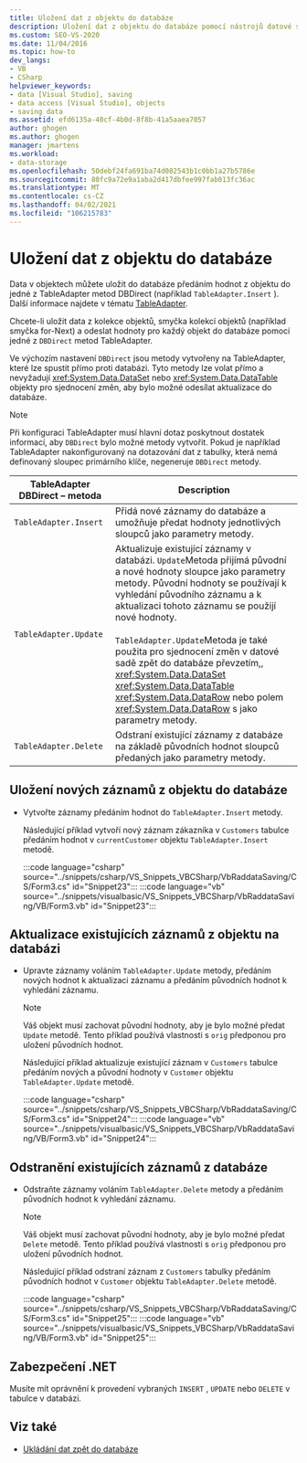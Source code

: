 ```yaml
---
title: Uložení dat z objektu do databáze
description: Uložení dat z objektu do databáze pomocí nástrojů datové sady v sadě Visual Studio. Přečtěte si, jak uložit nové záznamy, aktualizovat existující záznamy a odstranit existující záznamy.
ms.custom: SEO-VS-2020
ms.date: 11/04/2016
ms.topic: how-to
dev_langs:
- VB
- CSharp
helpviewer_keywords:
- data [Visual Studio], saving
- data access [Visual Studio], objects
- saving data
ms.assetid: efd6135a-40cf-4b0d-8f8b-41a5aaea7057
author: ghogen
ms.author: ghogen
manager: jmartens
ms.workload:
- data-storage
ms.openlocfilehash: 50debf24fa691ba74d082543b1c0bb1a27b5786e
ms.sourcegitcommit: 80fc9a72e9a1aba2d417dbfee997fab013fc36ac
ms.translationtype: MT
ms.contentlocale: cs-CZ
ms.lasthandoff: 04/02/2021
ms.locfileid: "106215783"
---
```

# <a name="save-data-from-an-object-to-a-database"></a>Uložení dat z objektu do databáze

Data v objektech můžete uložit do databáze předáním hodnot z objektu do jedné z TableAdapter metod DBDirect (například `TableAdapter.Insert` ). Další informace najdete v tématu [TableAdapter](../data-tools/create-and-configure-tableadapters.md).

Chcete-li uložit data z kolekce objektů, smyčka kolekcí objektů (například smyčka for-Next) a odeslat hodnoty pro každý objekt do databáze pomocí jedné z `DBDirect` metod TableAdapter.

Ve výchozím nastavení `DBDirect` jsou metody vytvořeny na TableAdapter, které lze spustit přímo proti databázi. Tyto metody lze volat přímo a nevyžadují <xref:System.Data.DataSet> nebo <xref:System.Data.DataTable> objekty pro sjednocení změn, aby bylo možné odesílat aktualizace do databáze.

> [!NOTE]
> Při konfiguraci TableAdapter musí hlavní dotaz poskytnout dostatek informací, aby `DBDirect` bylo možné metody vytvořit. Pokud je například TableAdapter nakonfigurovaný na dotazování dat z tabulky, která nemá definovaný sloupec primárního klíče, negeneruje `DBDirect` metody.

|TableAdapter DBDirect – metoda|Description|
| - |-----------------|
|`TableAdapter.Insert`|Přidá nové záznamy do databáze a umožňuje předat hodnoty jednotlivých sloupců jako parametry metody.|
|`TableAdapter.Update`|Aktualizuje existující záznamy v databázi. `Update`Metoda přijímá původní a nové hodnoty sloupce jako parametry metody. Původní hodnoty se používají k vyhledání původního záznamu a k aktualizaci tohoto záznamu se použijí nové hodnoty.<br /><br /> `TableAdapter.Update`Metoda je také použita pro sjednocení změn v datové sadě zpět do databáze převzetím,, <xref:System.Data.DataSet> <xref:System.Data.DataTable> <xref:System.Data.DataRow> nebo polem <xref:System.Data.DataRow> s jako parametry metody.|
|`TableAdapter.Delete`|Odstraní existující záznamy z databáze na základě původních hodnot sloupců předaných jako parametry metody.|

## <a name="to-save-new-records-from-an-object-to-a-database"></a>Uložení nových záznamů z objektu do databáze

- Vytvořte záznamy předáním hodnot do `TableAdapter.Insert` metody.

     Následující příklad vytvoří nový záznam zákazníka v `Customers` tabulce předáním hodnot v `currentCustomer` objektu `TableAdapter.Insert` metodě.

     :::code language="csharp" source="../snippets/csharp/VS_Snippets_VBCSharp/VbRaddataSaving/CS/Form3.cs" id="Snippet23":::
     :::code language="vb" source="../snippets/visualbasic/VS_Snippets_VBCSharp/VbRaddataSaving/VB/Form3.vb" id="Snippet23":::

## <a name="to-update-existing-records-from-an-object-to-a-database"></a>Aktualizace existujících záznamů z objektu na databázi

- Upravte záznamy voláním `TableAdapter.Update` metody, předáním nových hodnot k aktualizaci záznamu a předáním původních hodnot k vyhledání záznamu.

    > [!NOTE]
    > Váš objekt musí zachovat původní hodnoty, aby je bylo možné předat `Update` metodě. Tento příklad používá vlastnosti s `orig` předponou pro uložení původních hodnot.

     Následující příklad aktualizuje existující záznam v `Customers` tabulce předáním nových a původní hodnoty v `Customer` objektu `TableAdapter.Update` metodě.

     :::code language="csharp" source="../snippets/csharp/VS_Snippets_VBCSharp/VbRaddataSaving/CS/Form3.cs" id="Snippet24":::
     :::code language="vb" source="../snippets/visualbasic/VS_Snippets_VBCSharp/VbRaddataSaving/VB/Form3.vb" id="Snippet24":::

## <a name="to-delete-existing-records-from-a-database"></a>Odstranění existujících záznamů z databáze

- Odstraňte záznamy voláním `TableAdapter.Delete` metody a předáním původních hodnot k vyhledání záznamu.

    > [!NOTE]
    > Váš objekt musí zachovat původní hodnoty, aby je bylo možné předat `Delete` metodě. Tento příklad používá vlastnosti s `orig` předponou pro uložení původních hodnot.

     Následující příklad odstraní záznam z `Customers` tabulky předáním původních hodnot v `Customer` objektu `TableAdapter.Delete` metodě.

     :::code language="csharp" source="../snippets/csharp/VS_Snippets_VBCSharp/VbRaddataSaving/CS/Form3.cs" id="Snippet25":::
     :::code language="vb" source="../snippets/visualbasic/VS_Snippets_VBCSharp/VbRaddataSaving/VB/Form3.vb" id="Snippet25":::

## <a name="net-security"></a>Zabezpečení .NET

Musíte mít oprávnění k provedení vybraných `INSERT` , `UPDATE` nebo `DELETE` v tabulce v databázi.

## <a name="see-also"></a>Viz také

- [Ukládání dat zpět do databáze](../data-tools/save-data-back-to-the-database.md)
